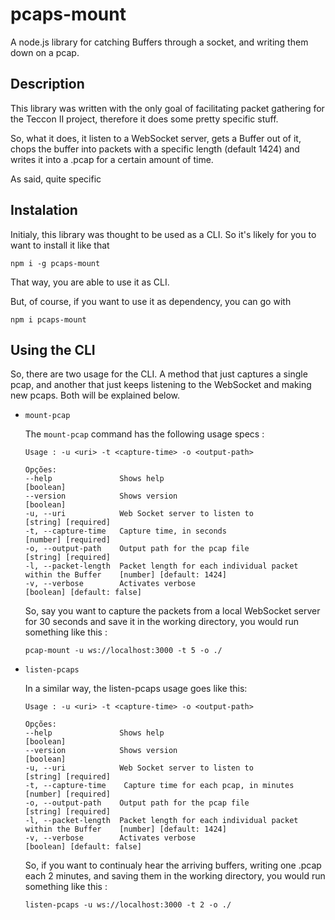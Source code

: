 # pcaps-mount

A node.js library for catching Buffers through a socket, and writing them down on a pcap.

## Description

This library was written with the only goal of facilitating packet gathering for the Teccon II project, therefore it does some pretty specific stuff.

So, what it does, it listen to a WebSocket server, gets a Buffer out of it, chops the buffer into packets with a specific length (default 1424) and writes it into a .pcap for a certain amount of time.

As said, quite specific

## Instalation

Initialy, this library was thought to be used as a CLI. So it's likely for you to want to install it like that

`npm i -g pcaps-mount`

That way, you are able to use it as CLI.

But, of course, if you want to use it as dependency, you can go with

`npm i pcaps-mount`

## Using the CLI    

So, there are two usage for the CLI. A method that just captures a single pcap, and another that just keeps listening to the WebSocket and making new pcaps. Both will be explained below.

- `mount-pcap`

    The `mount-pcap` command has the following usage specs :
    ```
    Usage : -u <uri> -t <capture-time> -o <output-path>

    Opções:
    --help               Shows help                                                                   [boolean]
    --version            Shows version                                                                [boolean]
    -u, --uri            Web Socket server to listen to                                     [string] [required]
    -t, --capture-time   Capture time, in seconds                                           [number] [required]
    -o, --output-path    Output path for the pcap file                                      [string] [required]
    -l, --packet-length  Packet length for each individual packet within the Buffer    [number] [default: 1424]
    -v, --verbose        Activates verbose                                           [boolean] [default: false]
    ```

    So, say you want to capture the packets from a local WebSocket server for 30 seconds and save it in the working directory, you would run something like this :

    `pcap-mount -u ws://localhost:3000 -t 5 -o ./`

- `listen-pcaps`

    In a similar way, the listen-pcaps usage goes like this:

    ```
    Usage : -u <uri> -t <capture-time> -o <output-path>

    Opções:
    --help               Shows help                                                                   [boolean]
    --version            Shows version                                                                [boolean]
    -u, --uri            Web Socket server to listen to                                     [string] [required]
    -t, --capture-time    Capture time for each pcap, in minutes                            [number] [required]
    -o, --output-path    Output path for the pcap file                                      [string] [required]
    -l, --packet-length  Packet length for each individual packet within the Buffer    [number] [default: 1424]
    -v, --verbose        Activates verbose                                           [boolean] [default: false]
    ```

    So, if you want to continualy hear the arriving buffers, writing one .pcap each 2 minutes, and saving them in the working directory, you would run something like this : 

    `listen-pcaps -u ws://localhost:3000 -t 2 -o ./`
